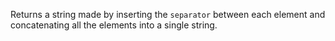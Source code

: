 Returns a string made by inserting the `separator` between each element and concatenating all the elements into a single string.
